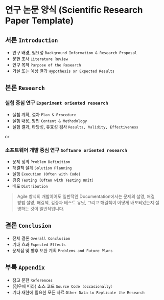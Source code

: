 # 연구 논문 양식 (Scientific Research Paper Template)

## 서론 `Introduction`
* 연구 배경, 필요성 `Background Information & Research Proposal`
* 문헌 조사 `Literature Review`
* 연구 목적 `Purpose of the Research`
* 가설 또는 예상 결과 `Hypothesis or Expected Results`

## 본론 `Research`

### 실험 중심 연구 `Experiment oriented research`
* 실험 계획, 절차 `Plan & Procedure`
* 실험 내용, 방법 `Content & Methodology`
* 실험 결과, 타당성, 유효성 검사 `Results, Validity, Effectiveness`

or

### 소프트웨어 개발 중심 연구 `Software oriented research`
* 문제 정의 `Problem Definition`
* 해결책 설계 `Solution Planning`
* 실행 `Execution (Often with Code)`
* 검증 `Testing (Often with Testing Unit)`
* 배포 `Distribution`

> Agile 방식의 개발이어도 일반적인 Documentation에서는 문제의 설명, 해결 방법 설명, 해결책, 검증과 테스트 유닛, 그리고 해결책이 어떻게 배포되었는지 설명하는 것이 일반적입니다.

## 결론 `Conclusion`
* 전체 결론 `Overall Conclusion`
* 기대 효과 `Expected Effects`
* 문제점 및 향후 보완 계획 `Problems and Future Plans`

## 부록 `Appendix`
* 참고 문헌 `References`
* (경우에 따라) 소스 코드 `Source Code (occasionally)`
* 기타 재현에 필요한 모든 자료 `Other Data to Replicate the Research`
